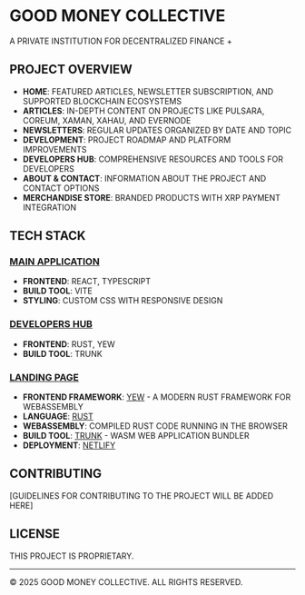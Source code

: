 # GOOD MONEY COLLECTIVE

A PRIVATE INSTITUTION FOR DECENTRALIZED FINANCE +

## PROJECT OVERVIEW

- **HOME**: FEATURED ARTICLES, NEWSLETTER SUBSCRIPTION, AND SUPPORTED BLOCKCHAIN ECOSYSTEMS
- **ARTICLES**: IN-DEPTH CONTENT ON PROJECTS LIKE PULSARA, COREUM, XAMAN, XAHAU, AND EVERNODE
- **NEWSLETTERS**: REGULAR UPDATES ORGANIZED BY DATE AND TOPIC
- **DEVELOPMENT**: PROJECT ROADMAP AND PLATFORM IMPROVEMENTS
- **DEVELOPERS HUB**: COMPREHENSIVE RESOURCES AND TOOLS FOR DEVELOPERS
- **ABOUT & CONTACT**: INFORMATION ABOUT THE PROJECT AND CONTACT OPTIONS
- **MERCHANDISE STORE**: BRANDED PRODUCTS WITH XRP PAYMENT INTEGRATION

## TECH STACK

### [MAIN APPLICATION](HTTPS://GOODMONEYCOLLECTIVE.COM)
- **FRONTEND**: REACT, TYPESCRIPT
- **BUILD TOOL**: VITE
- **STYLING**: CUSTOM CSS WITH RESPONSIVE DESIGN

### [DEVELOPERS HUB](HTTPS://DEVELOPERS.GOODMONEYCOLLECTIVE.COM)
- **FRONTEND**: RUST, YEW
- **BUILD TOOL**: TRUNK

### [LANDING PAGE](HTTPS://LANDING.GOODMONEYCOLLECTIVE.COM)
- **FRONTEND FRAMEWORK**: [YEW](https://yew.rs/) - A MODERN RUST FRAMEWORK FOR WEBASSEMBLY
- **LANGUAGE**: [RUST](https://www.rust-lang.org/)
- **WEBASSEMBLY**: COMPILED RUST CODE RUNNING IN THE BROWSER
- **BUILD TOOL**: [TRUNK](https://trunkrs.dev/) - WASM WEB APPLICATION BUNDLER
- **DEPLOYMENT**: [NETLIFY](https://www.netlify.com/)

## CONTRIBUTING

[GUIDELINES FOR CONTRIBUTING TO THE PROJECT WILL BE ADDED HERE]

## LICENSE

THIS PROJECT IS PROPRIETARY.

---

© 2025 GOOD MONEY COLLECTIVE. ALL RIGHTS RESERVED.
